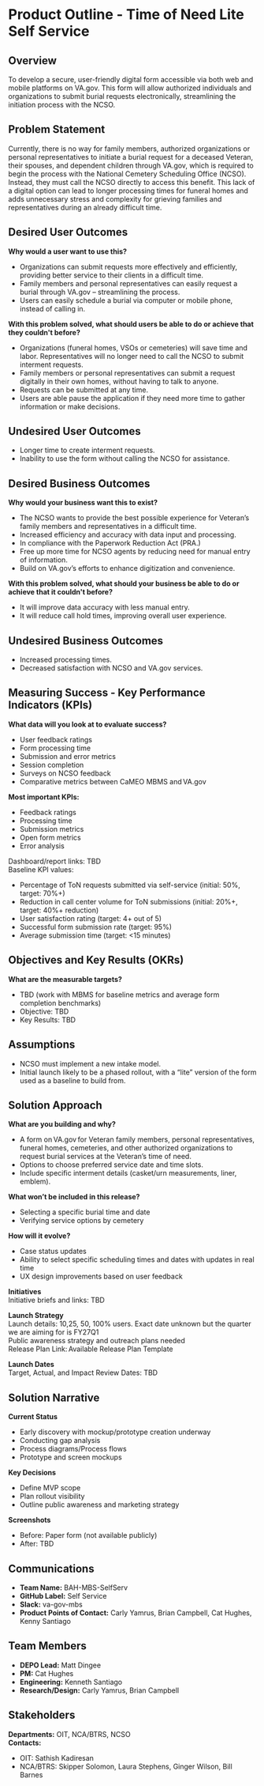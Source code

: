 # Product Outline - Time of Need Lite Self Service

## Overview
To develop a secure, user-friendly digital form accessible via both web and mobile platforms on VA.gov. This form will allow authorized individuals and organizations to submit burial requests electronically, streamlining the initiation process with the NCSO.

## Problem Statement
Currently, there is no way for family members, authorized organizations or personal representatives to initiate a burial request for a deceased Veteran, their spouses, and dependent children through VA.gov, which is required to begin the process with the National Cemetery Scheduling Office (NCSO). Instead, they must call the NCSO directly to access this benefit. This lack of a digital option can lead to longer processing times for funeral homes and adds unnecessary stress and complexity for grieving families and representatives during an already difficult time.

## Desired User Outcomes

**Why would a user want to use this?**
- Organizations can submit requests more effectively and efficiently, providing better service to their clients in a difficult time.
- Family members and personal representatives can easily request a burial through VA.gov – streamlining the process.
- Users can easily schedule a burial via computer or mobile phone, instead of calling in.

**With this problem solved, what should users be able to do or achieve that they couldn't before?**
- Organizations (funeral homes, VSOs or cemeteries) will save time and labor. Representatives will no longer need to call the NCSO to submit interment requests.
- Family members or personal representatives can submit a request digitally in their own homes, without having to talk to anyone.
- Requests can be submitted at any time.
- Users are able pause the application if they need more time to gather information or make decisions.

## Undesired User Outcomes
- Longer time to create interment requests.
- Inability to use the form without calling the NCSO for assistance.

## Desired Business Outcomes

**Why would your business want this to exist?**
- The NCSO wants to provide the best possible experience for Veteran’s family members and representatives in a difficult time.
- Increased efficiency and accuracy with data input and processing.
- In compliance with the Paperwork Reduction Act (PRA.)
- Free up more time for NCSO agents by reducing need for manual entry of information.
- Build on VA.gov’s efforts to enhance digitization and convenience.

**With this problem solved, what should your business be able to do or achieve that it couldn't before?**
- It will improve data accuracy with less manual entry.
- It will reduce call hold times, improving overall user experience.

## Undesired Business Outcomes
- Increased processing times.
- Decreased satisfaction with NCSO and VA.gov services.

## Measuring Success - Key Performance Indicators (KPIs)

**What data will you look at to evaluate success?**
- User feedback ratings
- Form processing time
- Submission and error metrics
- Session completion
- Surveys on NCSO feedback
- Comparative metrics between CaMEO MBMS and VA.gov

**Most important KPIs:**
- Feedback ratings
- Processing time
- Submission metrics
- Open form metrics
- Error analysis

Dashboard/report links: TBD   
Baseline KPI values: 

- Percentage of ToN requests submitted via self-service (initial: 50%, target: 70%+)
- Reduction in call center volume for ToN submissions (initial: 20%+, target: 40%+ reduction)
- User satisfaction rating (target: 4+ out of 5)
- Successful form submission rate (target: 95%)
- Average submission time (target: <15 minutes)

## Objectives and Key Results (OKRs)

**What are the measurable targets?**
- TBD (work with MBMS for baseline metrics and average form completion benchmarks)
- Objective: TBD
- Key Results: TBD

## Assumptions
- NCSO must implement a new intake model.
- Initial launch likely to be a phased rollout, with a “lite” version of the form used as a baseline to build from.

## Solution Approach

**What are you building and why?**
- A form on VA.gov for Veteran family members, personal representatives, funeral homes, cemeteries, and other authorized organizations to request burial services at the Veteran’s time of need.
- Options to choose preferred service date and time slots.
- Include specific interment details (casket/urn measurements, liner, emblem).

**What won’t be included in this release?**
- Selecting a specific burial time and date
- Verifying service options by cemetery

**How will it evolve?**
- Case status updates
- Ability to select specific scheduling times and dates with updates in real time
- UX design improvements based on user feedback

**Initiatives**  
Initiative briefs and links: TBD

**Launch Strategy**  
Launch details: 10,25, 50, 100% users.  Exact date unknown but the quarter we are aiming for is FY27Q1  
Public awareness strategy and outreach plans needed  
Release Plan Link: Available Release Plan Template

**Launch Dates**  
Target, Actual, and Impact Review Dates: TBD


## Solution Narrative

**Current Status**
- Early discovery with mockup/prototype creation underway
- Conducting gap analysis
- Process diagrams/Process flows
- Prototype and screen mockups

**Key Decisions**
- Define MVP scope
- Plan rollout visibility
- Outline public awareness and marketing strategy

**Screenshots**
- Before: Paper form (not available publicly)
- After: TBD

## Communications

- **Team Name:** BAH-MBS-SelfServ
- **GitHub Label:** Self Service
- **Slack:** va-gov-mbs
- **Product Points of Contact:** Carly Yamrus, Brian Campbell, Cat Hughes, Kenny Santiago

## Team Members
- **DEPO Lead:** Matt Dingee
- **PM:** Cat Hughes
- **Engineering:** Kenneth Santiago
- **Research/Design:** Carly Yamrus, Brian Campbell

## Stakeholders

**Departments:** OIT, NCA/BTRS, NCSO  
**Contacts:**  
- OIT: Sathish Kadiresan  
- NCA/BTRS: Skipper Solomon, Laura Stephens, Ginger Wilson, Bill Barnes
